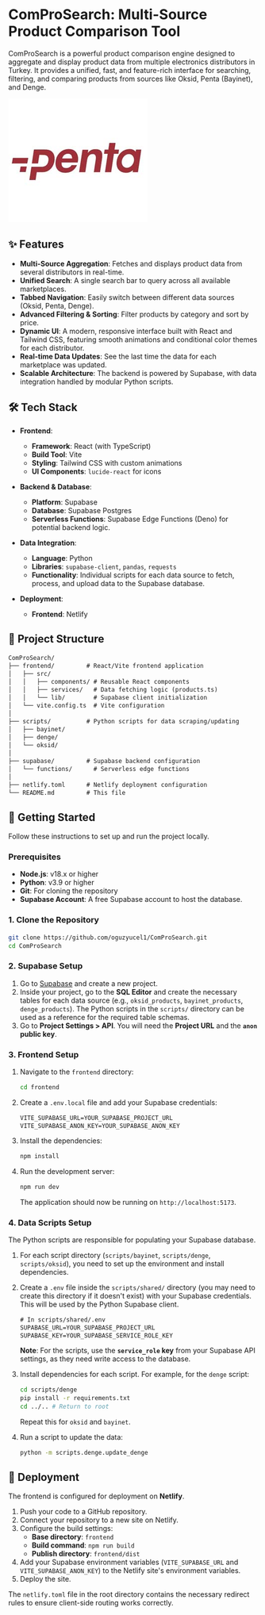 # ComProSearch: Multi-Source Product Comparison Tool

ComProSearch is a powerful product comparison engine designed to aggregate and display product data from multiple electronics distributors in Turkey. It provides a unified, fast, and feature-rich interface for searching, filtering, and comparing products from sources like Oksid, Penta (Bayinet), and Denge.

![ComProSearch Banner](frontend/public/images/penta_banner.jpg)

## ✨ Features

- **Multi-Source Aggregation**: Fetches and displays product data from several distributors in real-time.
- **Unified Search**: A single search bar to query across all available marketplaces.
- **Tabbed Navigation**: Easily switch between different data sources (Oksid, Penta, Denge).
- **Advanced Filtering & Sorting**: Filter products by category and sort by price.
- **Dynamic UI**: A modern, responsive interface built with React and Tailwind CSS, featuring smooth animations and conditional color themes for each distributor.
- **Real-time Data Updates**: See the last time the data for each marketplace was updated.
- **Scalable Architecture**: The backend is powered by Supabase, with data integration handled by modular Python scripts.

## 🛠️ Tech Stack

- **Frontend**:
  - **Framework**: React (with TypeScript)
  - **Build Tool**: Vite
  - **Styling**: Tailwind CSS with custom animations
  - **UI Components**: `lucide-react` for icons

- **Backend & Database**:
  - **Platform**: Supabase
  - **Database**: Supabase Postgres
  - **Serverless Functions**: Supabase Edge Functions (Deno) for potential backend logic.

- **Data Integration**:
  - **Language**: Python
  - **Libraries**: `supabase-client`, `pandas`, `requests`
  - **Functionality**: Individual scripts for each data source to fetch, process, and upload data to the Supabase database.

- **Deployment**:
  - **Frontend**: Netlify

## 📂 Project Structure

```
ComProSearch/
├── frontend/         # React/Vite frontend application
│   ├── src/
│   │   ├── components/ # Reusable React components
│   │   ├── services/   # Data fetching logic (products.ts)
│   │   └── lib/        # Supabase client initialization
│   └── vite.config.ts  # Vite configuration
│
├── scripts/          # Python scripts for data scraping/updating
│   ├── bayinet/
│   ├── denge/
│   └── oksid/
│
├── supabase/         # Supabase backend configuration
│   └── functions/      # Serverless edge functions
│
├── netlify.toml      # Netlify deployment configuration
└── README.md         # This file
```

## 🚀 Getting Started

Follow these instructions to set up and run the project locally.

### Prerequisites

- **Node.js**: v18.x or higher
- **Python**: v3.9 or higher
- **Git**: For cloning the repository
- **Supabase Account**: A free Supabase account to host the database.

### 1. Clone the Repository

```bash
git clone https://github.com/oguzyucel1/ComProSearch.git
cd ComProSearch
```

### 2. Supabase Setup

1.  Go to [Supabase](https://supabase.com/) and create a new project.
2.  Inside your project, go to the **SQL Editor** and create the necessary tables for each data source (e.g., `oksid_products`, `bayinet_products`, `denge_products`). The Python scripts in the `scripts/` directory can be used as a reference for the required table schemas.
3.  Go to **Project Settings > API**. You will need the **Project URL** and the **`anon` public key**.

### 3. Frontend Setup

1.  Navigate to the `frontend` directory:
    ```bash
    cd frontend
    ```
2.  Create a `.env.local` file and add your Supabase credentials:
    ```env
    VITE_SUPABASE_URL=YOUR_SUPABASE_PROJECT_URL
    VITE_SUPABASE_ANON_KEY=YOUR_SUPABASE_ANON_KEY
    ```
3.  Install the dependencies:
    ```bash
    npm install
    ```
4.  Run the development server:
    ```bash
    npm run dev
    ```
    The application should now be running on `http://localhost:5173`.

### 4. Data Scripts Setup

The Python scripts are responsible for populating your Supabase database.

1.  For each script directory (`scripts/bayinet`, `scripts/denge`, `scripts/oksid`), you need to set up the environment and install dependencies.
2.  Create a `.env` file inside the `scripts/shared/` directory (you may need to create this directory if it doesn't exist) with your Supabase credentials. This will be used by the Python Supabase client.
    ```env
    # In scripts/shared/.env
    SUPABASE_URL=YOUR_SUPABASE_PROJECT_URL
    SUPABASE_KEY=YOUR_SUPABASE_SERVICE_ROLE_KEY
    ```
    **Note**: For the scripts, use the **`service_role` key** from your Supabase API settings, as they need write access to the database.

3.  Install dependencies for each script. For example, for the `denge` script:
    ```bash
    cd scripts/denge
    pip install -r requirements.txt
    cd ../.. # Return to root
    ```
    Repeat this for `oksid` and `bayinet`.

4.  Run a script to update the data:
    ```bash
    python -m scripts.denge.update_denge
    ```

## 🚢 Deployment

The frontend is configured for deployment on **Netlify**.

1.  Push your code to a GitHub repository.
2.  Connect your repository to a new site on Netlify.
3.  Configure the build settings:
    - **Base directory**: `frontend`
    - **Build command**: `npm run build`
    - **Publish directory**: `frontend/dist`
4.  Add your Supabase environment variables (`VITE_SUPABASE_URL` and `VITE_SUPABASE_ANON_KEY`) to the Netlify site's environment variables.
5.  Deploy the site.

The `netlify.toml` file in the root directory contains the necessary redirect rules to ensure client-side routing works correctly.
